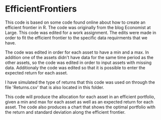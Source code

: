 # EfficientFrontiers
This code is based on some code found online about how to create an efficient frontier in R. The code was originally from the blog Economist at Large. This code was edited for a work assignment. The edits were made in order to fit the efficient frontier to the specific data requirments that we have. 

The code was edited in order for each asset to have a min and a max. In addition one of the assets didn't have data for the same time period as the other assets, so the code was edited in order to input assets with missing data. Additionaly the code was edited so that it is possible to enter the expected return for each asset. 

I have simulated the type of returns that this code was used on through the file 'Returns.csv' that is also located in this folder. 

This code will produce the allocation for each asset in an efficient portfolio, given a min and max for each asset as well as an expected return for each asset. The code also produces a chart that shows the optimal portfolio with the return and standard deviation along the efficient frontier. 
